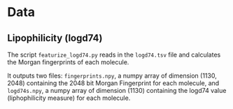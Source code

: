 # Data

## Lipophilicity (logd74)

The script `featurize_logd74.py` reads in the `logd74.tsv` file and calculates the Morgan fingerprints of each molecule.

It outputs two files: `fingerprints.npy`, a numpy array of dimension (1130, 2048) containing the 2048 bit Morgan Fingerprint for each molecule, and `logd74s.npy`, a numpy array of dimension (1130) containing the logd74 value (liphophilicity measure) for each molecule.